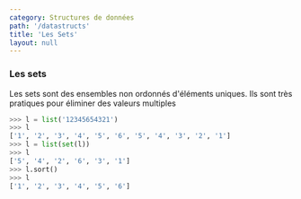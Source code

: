 ```yaml
---
category: Structures de données
path: '/datastructs'
title: 'Les Sets'
layout: null
---
```


### Les sets

Les sets sont des ensembles non ordonnés d'éléments uniques. Ils sont très pratiques pour éliminer des valeurs multiples

~~~ python
>>> l = list('12345654321')
>>> l
['1', '2', '3', '4', '5', '6', '5', '4', '3', '2', '1']
>>> l = list(set(l))
>>> l
['5', '4', '2', '6', '3', '1']
>>> l.sort()
>>> l
['1', '2', '3', '4', '5', '6']
~~~
